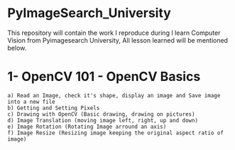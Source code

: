 # PyImageSearch_University

This repository will contain the work I reproduce during I learn Computer Vision from Pyimagesearch University, All lesson learned will be mentioned below.

# 1- OpenCV 101 - OpenCV Basics
    a) Read an Image, check it's shape, display an image and Save image into a new file
    b) Getting and Setting Pixels
    c) Drawing with OpenCV (Basic drawing, drawing on pictures)
    d) Image Translation (moving image left, right, up and down)
    e) Image Rotation (Rotating Image arround an axis)
    f) Image Resize (Resizing image keeping the original aspect ratio of image)
